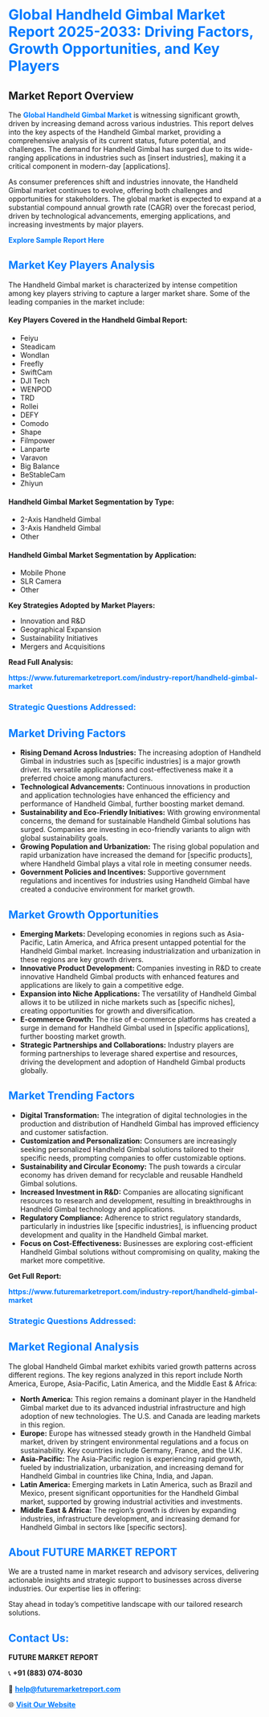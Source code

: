 <h1 style="color: #007BFF;">Global Handheld Gimbal Market Report 2025-2033: Driving Factors, Growth Opportunities, and Key Players</h1>

<section id="overview">
<h2>Market Report Overview</h2>
<p>The <a href="https://www.futuremarketreport.com/industry-report/handheld-gimbal-market" style="color: #007BFF; text-decoration: none;"><strong>Global Handheld Gimbal Market</strong></a> is witnessing significant growth, driven by increasing demand across various industries. This report delves into the key aspects of the Handheld Gimbal market, providing a comprehensive analysis of its current status, future potential, and challenges. The demand for Handheld Gimbal has surged due to its wide-ranging applications in industries such as [insert industries], making it a critical component in modern-day [applications].</p>
<p>As consumer preferences shift and industries innovate, the Handheld Gimbal market continues to evolve, offering both challenges and opportunities for stakeholders. The global market is expected to expand at a substantial compound annual growth rate (CAGR) over the forecast period, driven by technological advancements, emerging applications, and increasing investments by major players.</p>
</section>

<section id="overview">
<p><a href="https://www.futuremarketreport.com/request-sample/reportId=81556" style="color: #007BFF; text-decoration: none;"><strong>Explore Sample Report Here</strong></a></p>
</section>

<section id="key-players">
<h2 style="color: #007BFF;">Market Key Players Analysis</h2>
<p>The Handheld Gimbal market is characterized by intense competition among key players striving to capture a larger market share. Some of the leading companies in the market include:</p>
<h4>Key Players Covered in the Handheld Gimbal Report:</h4>
<ul><li>Feiyu</li><li>Steadicam</li><li>Wondlan</li><li>Freefly</li><li>SwiftCam</li><li>DJI Tech</li><li>WENPOD</li><li>TRD</li><li>Rollei</li><li>DEFY</li><li>Comodo</li><li>Shape</li><li>Filmpower</li><li>Lanparte</li><li>Varavon</li><li>Big Balance</li><li>BeStableCam</li><li>Zhiyun</li></ul>
<h4>Handheld Gimbal Market Segmentation by Type:</h4>
<ul><li>2-Axis Handheld Gimbal</li><li>3-Axis Handheld Gimbal</li><li>Other</li></ul>

<h4>Handheld Gimbal Market Segmentation by Application:</h4>
<ul><li>Mobile Phone</li><li>SLR Camera</li><li>Other</li></ul>
<p><strong>Key Strategies Adopted by Market Players:</strong></p>
<ul>
<li>Innovation and R&D</li>
<li>Geographical Expansion</li>
<li>Sustainability Initiatives</li>
<li>Mergers and Acquisitions</li>
</ul>
</section>

<section>
<p><strong>Read Full Analysis: </strong></p><a href="https://www.futuremarketreport.com/industry-report/handheld-gimbal-market" style="color: #007BFF; text-decoration: none;"><strong>https://www.futuremarketreport.com/industry-report/handheld-gimbal-market</strong></a>
<h3 style="color: #007BFF;">Strategic Questions Addressed:</h3>
</section>

<section id="driving-factors">
<h2 style="color: #007BFF;">Market Driving Factors</h2>
<ul>
<li><strong>Rising Demand Across Industries:</strong> The increasing adoption of Handheld Gimbal in industries such as [specific industries] is a major growth driver. Its versatile applications and cost-effectiveness make it a preferred choice among manufacturers.</li>
<li><strong>Technological Advancements:</strong> Continuous innovations in production and application technologies have enhanced the efficiency and performance of Handheld Gimbal, further boosting market demand.</li>
<li><strong>Sustainability and Eco-Friendly Initiatives:</strong> With growing environmental concerns, the demand for sustainable Handheld Gimbal solutions has surged. Companies are investing in eco-friendly variants to align with global sustainability goals.</li>
<li><strong>Growing Population and Urbanization:</strong> The rising global population and rapid urbanization have increased the demand for [specific products], where Handheld Gimbal plays a vital role in meeting consumer needs.</li>
<li><strong>Government Policies and Incentives:</strong> Supportive government regulations and incentives for industries using Handheld Gimbal have created a conducive environment for market growth.</li>
</ul>
</section>

<section id="growth-opportunities">
<h2 style="color: #007BFF;">Market Growth Opportunities</h2>
<ul>
<li><strong>Emerging Markets:</strong> Developing economies in regions such as Asia-Pacific, Latin America, and Africa present untapped potential for the Handheld Gimbal market. Increasing industrialization and urbanization in these regions are key growth drivers.</li>
<li><strong>Innovative Product Development:</strong> Companies investing in R&D to create innovative Handheld Gimbal products with enhanced features and applications are likely to gain a competitive edge.</li>
<li><strong>Expansion into Niche Applications:</strong> The versatility of Handheld Gimbal allows it to be utilized in niche markets such as [specific niches], creating opportunities for growth and diversification.</li>
<li><strong>E-commerce Growth:</strong> The rise of e-commerce platforms has created a surge in demand for Handheld Gimbal used in [specific applications], further boosting market growth.</li>
<li><strong>Strategic Partnerships and Collaborations:</strong> Industry players are forming partnerships to leverage shared expertise and resources, driving the development and adoption of Handheld Gimbal products globally.</li>
</ul>
</section>

<section id="trending-factors">
<h2 style="color: #007BFF;">Market Trending Factors</h2>
<ul>
<li><strong>Digital Transformation:</strong> The integration of digital technologies in the production and distribution of Handheld Gimbal has improved efficiency and customer satisfaction.</li>
<li><strong>Customization and Personalization:</strong> Consumers are increasingly seeking personalized Handheld Gimbal solutions tailored to their specific needs, prompting companies to offer customizable options.</li>
<li><strong>Sustainability and Circular Economy:</strong> The push towards a circular economy has driven demand for recyclable and reusable Handheld Gimbal solutions.</li>
<li><strong>Increased Investment in R&D:</strong> Companies are allocating significant resources to research and development, resulting in breakthroughs in Handheld Gimbal technology and applications.</li>
<li><strong>Regulatory Compliance:</strong> Adherence to strict regulatory standards, particularly in industries like [specific industries], is influencing product development and quality in the Handheld Gimbal market.</li>
<li><strong>Focus on Cost-Effectiveness:</strong> Businesses are exploring cost-efficient Handheld Gimbal solutions without compromising on quality, making the market more competitive.</li>
</ul>
</section>

<section>
<p><strong>Get Full Report: </strong></p><a href="https://www.futuremarketreport.com/industry-report/handheld-gimbal-market" style="color: #007BFF; text-decoration: none;"><strong>https://www.futuremarketreport.com/industry-report/handheld-gimbal-market</strong></a>
<h3 style="color: #007BFF;">Strategic Questions Addressed:</h3>
</section>


<section id="regional-analysis">
<h2 style="color: #007BFF;">Market Regional Analysis</h2>
<p>The global Handheld Gimbal market exhibits varied growth patterns across different regions. The key regions analyzed in this report include North America, Europe, Asia-Pacific, Latin America, and the Middle East & Africa:</p>
<ul>
<li><strong>North America:</strong> This region remains a dominant player in the Handheld Gimbal market due to its advanced industrial infrastructure and high adoption of new technologies. The U.S. and Canada are leading markets in this region.</li>
<li><strong>Europe:</strong> Europe has witnessed steady growth in the Handheld Gimbal market, driven by stringent environmental regulations and a focus on sustainability. Key countries include Germany, France, and the U.K.</li>
<li><strong>Asia-Pacific:</strong> The Asia-Pacific region is experiencing rapid growth, fueled by industrialization, urbanization, and increasing demand for Handheld Gimbal in countries like China, India, and Japan.</li>
<li><strong>Latin America:</strong> Emerging markets in Latin America, such as Brazil and Mexico, present significant opportunities for the Handheld Gimbal market, supported by growing industrial activities and investments.</li>
<li><strong>Middle East & Africa:</strong> The region’s growth is driven by expanding industries, infrastructure development, and increasing demand for Handheld Gimbal in sectors like [specific sectors].</li>
</ul>
</section>

<footer>
<h2 style="color: #007BFF;">About FUTURE MARKET REPORT</h2>
<p>We are a trusted name in market research and advisory services, delivering actionable insights and strategic support to businesses across diverse industries. Our expertise lies in offering:</p>

<p>Stay ahead in today’s competitive landscape with our tailored research solutions.</p>

<h2 style="color: #007BFF;">Contact Us:</h2>
<p><strong>FUTURE MARKET REPORT</strong></p>
<p>📞 <strong>+91 (883) 074-8030</strong></p>
<p>📧 <strong><a href="mailto:help@futuremarketreport.com" style="color: #007BFF;">help@futuremarketreport.com</a></strong></p>
<p>🌐 <strong><a href="https://www.futuremarketreport.com/" style="color: #007BFF;">Visit Our Website</a></strong></p>
</footer>